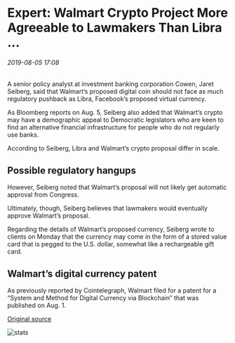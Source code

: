 # Expert: Walmart Crypto Project More Agreeable to Lawmakers Than Libra ...

###### 2019-08-05 17:08

A senior policy analyst at investment banking corporation Cowen, Jaret Seiberg, said that Walmart’s proposed digital coin should not face as much regulatory pushback as Libra, Facebook’s proposed virtual currency.

As Bloomberg reports on Aug. 5, Seiberg also added that Walmart’s crypto may have a demographic appeal to Democratic legislators who are keen to find an alternative financial infrastructure for people who do not regularly use banks.

According to Seiberg, Libra and Walmart’s crypto proposal differ in scale.

## Possible regulatory hangups

However, Seiberg noted that Walmart’s proposal will not likely get automatic approval from Congress.

Ultimately, though, Seiberg believes that lawmakers would eventually approve Walmart’s proposal.

Regarding the details of Walmart’s proposed currency, Seiberg wrote to clients on Monday that the currency may come in the form of a stored value card that is pegged to the U.S. dollar, somewhat like a rechargeable gift card.

## Walmart’s digital currency patent

As previously reported by Cointelegraph, Walmart filed for a patent for a “System and Method for Digital Currency via Blockchain” that was published on Aug. 1.

[Original source](https://cointelegraph.com/news/expert-walmart-crypto-project-more-agreeable-to-lawmakers-than-libra)

![stats](https://c.statcounter.com/11760860/0/a89fa40b/1/ "stats")